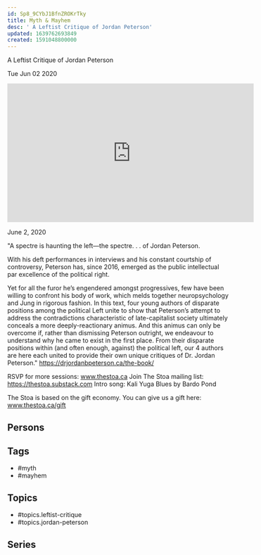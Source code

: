 ```yaml
---
id: Sp8_9CYbJ1BfnZROKrTky
title: Myth & Mayhem
desc: ' A Leftist Critique of Jordan Peterson'
updated: 1639762693849
created: 1591048800000
---
```



 A Leftist Critique of Jordan Peterson

Tue Jun 02 2020

<iframe width="560" height="315" src="https://www.youtube.com/embed/L_GlrnEJdas" title="Myth & Mayhem: A Leftist Critique of Jordan Peterson w/ The drjordanbpeterson.ca Team" frameborder="0" allow="accelerometer; autoplay; clipboard-write; encrypted-media; gyroscope; picture-in-picture" allowfullscreen ></iframe>

June 2, 2020  

"A spectre is haunting the left—the spectre. . . of Jordan Peterson.

With his deft performances in interviews and his constant courtship of controversy, Peterson has, since 2016, emerged as the public intellectual par excellence of the political right.

Yet for all the furor he’s engendered amongst progressives, few have been willing to confront his body of work, which melds together neuropsychology and Jung in rigorous fashion. In this text, four young authors of disparate positions among the political Left unite to show that Peterson’s attempt to address the contradictions characteristic of late-capitalist society ultimately conceals a more deeply-reactionary animus. And this animus can only be overcome if, rather than dismissing Peterson outright, we endeavour to understand why he came to exist in the first place. From their disparate positions within (and often enough, against) the political left, our 4 authors are here each united to provide their own unique critiques of Dr. Jordan Peterson." https://drjordanbpeterson.ca/the-book/

RSVP for more sessions: www.thestoa.ca
Join The Stoa mailing list: https://thestoa.substack.com
Intro song: Kali Yuga Blues by Bardo Pond

The Stoa is based on the gift economy. You can give us a gift here: www.thestoa.ca/gift

## Persons



## Tags

- #myth
- #mayhem

## Topics

- #topics.leftist-critique
- #topics.jordan-peterson

## Series



